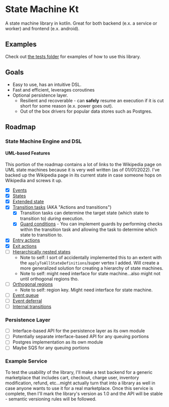 # State Machine Kt
A state machine library in kotlin. Great for both backend (e.x. a service or worker)
and frontend (e.x. android).

## Examples
Check out [the tests folder](./state-machine-kt-engine/src/test/kotlin/com/statemachinekt/engine) for examples of how to use this library.

## Goals
* Easy to use, has an intuitive DSL.
* Fast and efficient, leverages coroutines
* Optional persistence layer.
  * Resilient and recoverable - can **safely** resume an execution
    if it is cut short for some reason (e.x. power goes out).
  * Out of the box drivers for popular data stores such as Postgres.

## Roadmap
### State Machine Engine and DSL
#### UML-based Features
This portion of the roadmap contains a lot of links to the Wikipedia page on UML state
machines because it is very well written (as of 01/01/2022). I've backed up the
Wikipedia page in its current state in case someone hops on Wikipedia and screws it up.

- [x] [Events](https://en.wikipedia.org/wiki/UML_state_machine#Events)
- [x] [States](https://en.wikipedia.org/wiki/UML_state_machine#States)
- [x] [Extended state](https://en.wikipedia.org/wiki/UML_state_machine#Extended_states)
- [x] [Transition tasks](https://en.wikipedia.org/wiki/UML_state_machine#Actions_and_transitions) (AKA "Actions and transitions")
  - [x] Transition tasks can determine the target state (which state to transition to) *during* execution.
  - [x] [Guard conditions](https://en.wikipedia.org/wiki/UML_state_machine#Guard_conditions) - You
    can implement guards by performing checks within the transition task and allowing the task
    to determine which state to transition to.
- [x] [Entry actions](https://en.wikipedia.org/wiki/UML_state_machine#Orthogonal_regions)
- [x] [Exit actions](https://en.wikipedia.org/wiki/UML_state_machine#Orthogonal_regions)
- [ ] [Hierarchically nested states](https://en.wikipedia.org/wiki/UML_state_machine#Hierarchically_nested_states)
  - Note to self: I sort of accidentally implemented this to an extent with the
    `applyToAllStateDefinitions`/super vertex I added. Will create a more generalized solution
    for creating a hierarchy of state machines.
  - Note to self: might need interface for state machine...also might not until orthogonal regions tho.
- [ ] [Orthogonal regions](https://en.wikipedia.org/wiki/UML_state_machine#Orthogonal_regions)
  - Note to self: region key. Might need interface for state machine.
- [ ] [Event queue](https://en.wikipedia.org/wiki/UML_state_machine#Run-to-completion_execution_model)
- [ ] [Event deferral](https://en.wikipedia.org/wiki/UML_state_machine#Event_deferral)
- [ ] [Internal transitions](https://en.wikipedia.org/wiki/UML_state_machine#Internal_transitions)

### Persistence Layer
- [ ] Interface-based API for the persistence layer as its own module
- [ ] Potentially separate interface-based API for any queuing portions
- [ ] Postgres implementation as its own module
- [ ] Maybe SQS for any queuing portions

### Example Service
To test the usability of the library, I'll make a test backend for a generic marketplace
that includes cart, checkout, charge user, inventory modification, refund, etc...might actually
turn that into a library as well in case anyone wants to use it for a real marketplace. Once this
service is complete, then I'll mark the library's version as 1.0 and the API will be stable - semantic
versioning rules will be followed.
